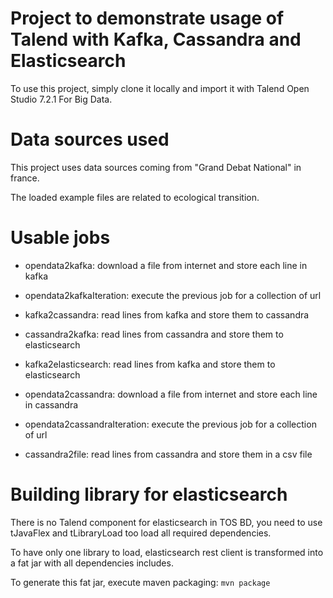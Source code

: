# Project to demonstrate usage of Talend with Kafka, Cassandra and Elasticsearch

To use this project, simply clone it locally and import it with Talend Open Studio 7.2.1 For Big Data.

# Data sources used

This project uses data sources coming from "Grand Debat National" in france.

The loaded example files are related to ecological transition.

# Usable jobs

* opendata2kafka: download a file from internet and store each line in kafka
* opendata2kafkaIteration: execute the previous job for a collection of url
* kafka2cassandra: read lines from kafka and store them to cassandra
* cassandra2kafka: read lines from cassandra and store them to elasticsearch
* kafka2elasticsearch: read lines from kafka and store them to elasticsearch

* opendata2cassandra: download a file from internet and store each line in cassandra
* opendata2cassandraIteration: execute the previous job for a collection of url
* cassandra2file: read lines from cassandra and store them in a csv file

# Building library for elasticsearch

There is no Talend component for elasticsearch in TOS BD, you need to use tJavaFlex and tLibraryLoad too load all required dependencies.

To have only one library to load, elasticsearch rest client is transformed into a fat jar with all dependencies includes.

To generate this fat jar, execute maven packaging:
`mvn package`
